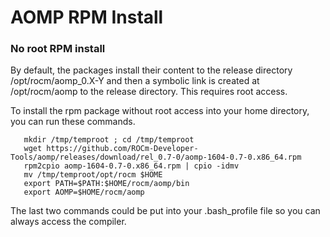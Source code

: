 # AOMP RPM Install 
<!--
### RPM Install
For rpm-based Linux distributions, use this rpm
```
wget https://github.com/ROCm-Developer-Tools/aomp/releases/download/r/aomp-0.7-0.x86_64.rpm
sudo rpm -i aomp-0.7-0.x86_64.rpm
```
-->
### No root RPM install

By default, the packages install their content to the release directory /opt/rocm/aomp_0.X-Y and then a  symbolic link is created at /opt/rocm/aomp to the release directory. This requires root access.

To install the rpm package without root access into your home directory, you can run these commands.
```
   mkdir /tmp/temproot ; cd /tmp/temproot 
   wget https://github.com/ROCm-Developer-Tools/aomp/releases/download/rel_0.7-0/aomp-1604-0.7-0.x86_64.rpm
   rpm2cpio aomp-1604-0.7-0.x86_64.rpm | cpio -idmv
   mv /tmp/temproot/opt/rocm $HOME
   export PATH=$PATH:$HOME/rocm/aomp/bin
   export AOMP=$HOME/rocm/aomp
```
The last two commands could be put into your .bash_profile file so you can always access the compiler.

